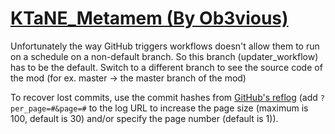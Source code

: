 # [KTaNE_Metamem (By Ob3vious)](https://github.com/Ob3vious/KTaNE_Metamem)

Unfortunately the way GitHub triggers workflows doesn't allow them to run on a schedule on a non-default branch. So this branch (updater_workflow) has to be the default. Switch to a different branch to see the source code of the mod (for ex. master -> the master branch of the mod)

To recover lost commits, use the commit hashes from [GitHub's reflog](https://api.github.com/repos/KtaneModules/KTaNE_Metamem-Ob3vious/events) (add `?per_page=#&page=#` to the log URL to increase the page size (maximum is 100, default is 30) and/or specify the page number (default is 1)).
